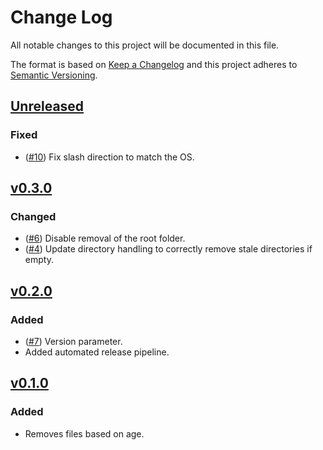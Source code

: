 # Change Log

All notable changes to this project will be documented in this file.

The format is based on [Keep a Changelog](http://keepachangelog.com/) and this project adheres to [Semantic Versioning](http://semver.org/).

<!-- ## [Unreleased]

### Added
*

### Changed
* 

### Fixed
*
-->

## [Unreleased]

### Fixed
* ([#10](https://github.com/danstis/rmstale/issues/10)) Fix slash direction to match the OS.

## [v0.3.0]

### Changed
* ([#6](https://github.com/danstis/rmstale/issues/6)) Disable removal of the root folder.
* ([#4](https://github.com/danstis/rmstale/issues/4)) Update directory handling to correctly remove stale directories if empty.


## [v0.2.0]

### Added

* ([#7](https://github.com/danstis/rmstale/issues/7)) Version parameter.
* Added automated release pipeline.

## [v0.1.0]

### Added

* Removes files based on age.

[unreleased]: https://github.com/danstis/rmstale/compare/v0.3.0...HEAD
[v0.3.0]: https://github.com/danstis/rmstale/compare/v0.2.0...v0.3.0
[v0.2.0]: https://github.com/danstis/rmstale/compare/v0.1.0...v0.2.0
[v0.1.0]: https://github.com/danstis/rmstale/compare/v0.0.1...v0.1.0